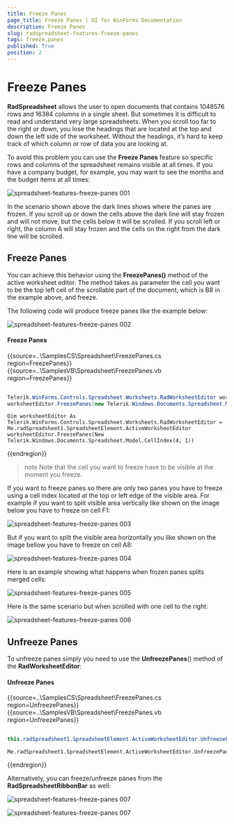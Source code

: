 ```yaml
---
title: Freeze Panes
page_title: Freeze Panes | UI for WinForms Documentation
description: Freeze Panes
slug: radspreadsheet-features-freeze-panes
tags: freeze,panes
published: True
position: 2
---
```


# Freeze Panes

**RadSpreadsheet** allows the user to open documents that contains 1048576 rows and 16384 columns in a single sheet. But sometimes it is difficult to read and understand very large spreadsheets. When you scroll too far to the right or down, you lose the headings that are located at the top and down the left side of the worksheet. Without the headings, it’s hard to keep track of which column or row of data you are looking at.

To avoid this problem you can use the **Freeze Panes** feature so specific rows and columns of the spreadsheet remains visible at all times. If you have a company budget, for example, you may want to see the months and the budget items at all times:

![spreadsheet-features-freeze-panes 001](images/spreadsheet-features-freeze-panes001.png)

In the scenario shown above the dark lines shows where the panes are frozen. If you scroll up or down the cells above the dark line will stay frozen and will not move, but the cells below it will be scrolled. If you scroll left or right, the column A will stay frozen and the cells on the right from the dark line will be scrolled.

## Freeze Panes

You can achieve this behavior using the **FreezePanes()** method of the active worksheet editor. The method takes as parameter the cell you want to be the top left cell of the scrollable part of the document, which is B8 in the example above, and freeze.

The following code will produce freeze panes like the example below:

![spreadsheet-features-freeze-panes 002](images/spreadsheet-features-freeze-panes002.png)

#### Freeze Panes

{{source=..\SamplesCS\Spreadsheet\FreezePanes.cs region=FreezePanes}} 
{{source=..\SamplesVB\Spreadsheet\FreezePanes.vb region=FreezePanes}}

````C#
            
Telerik.WinForms.Controls.Spreadsheet.Worksheets.RadWorksheetEditor worksheetEditor = this.radSpreadsheet1.SpreadsheetElement.ActiveWorksheetEditor;
worksheetEditor.FreezePanes(new Telerik.Windows.Documents.Spreadsheet.Model.CellIndex(4, 1));

````
````VB.NET
Dim worksheetEditor As Telerik.WinForms.Controls.Spreadsheet.Worksheets.RadWorksheetEditor = Me.radSpreadsheet1.SpreadsheetElement.ActiveWorksheetEditor
worksheetEditor.FreezePanes(New Telerik.Windows.Documents.Spreadsheet.Model.CellIndex(4, 1))

````  
{{endregion}} 

>note Note that the cell you want to freeze have to be visible at the moment you freeze.

If you want to freeze panes so there are only two panes you have to freeze using a cell index located at the top or left edge of the visible area. For example if you want to split visible area vertically like shown on the image below you have to freeze on cell F1:

![spreadsheet-features-freeze-panes 003](images/spreadsheet-features-freeze-panes003.png)

But if you want to split the visible area horizontally you like shown on the image bellow you have to freeze on cell A8:

![spreadsheet-features-freeze-panes 004](images/spreadsheet-features-freeze-panes004.png)

Here is an example showing what happens when frozen panes splits merged cells:

![spreadsheet-features-freeze-panes 005](images/spreadsheet-features-freeze-panes005.png)

Here is the same scenario but when scrolled with one cell to the right:

![spreadsheet-features-freeze-panes 006](images/spreadsheet-features-freeze-panes006.png)

## Unfreeze Panes

To unfreeze panes simply you need to use the **UnfreezePanes**() method of the **RadWorksheetEditor**:

#### Unfreeze Panes

{{source=..\SamplesCS\Spreadsheet\FreezePanes.cs region=UnfreezePanes}} 
{{source=..\SamplesVB\Spreadsheet\FreezePanes.vb region=UnfreezePanes}}

````C#
            
this.radSpreadsheet1.SpreadsheetElement.ActiveWorksheetEditor.UnfreezePanes();

````
````VB.NET
Me.radSpreadsheet1.SpreadsheetElement.ActiveWorksheetEditor.UnfreezePanes()

````  
{{endregion}} 

Alternatively, you can freeze/unfreeze panes from the **RadSpreadsheetRibbonBar** as well:

![spreadsheet-features-freeze-panes 007](images/spreadsheet-features-freeze-panes008.png)

![spreadsheet-features-freeze-panes 007](images/spreadsheet-features-freeze-panes007.png)

 
          
